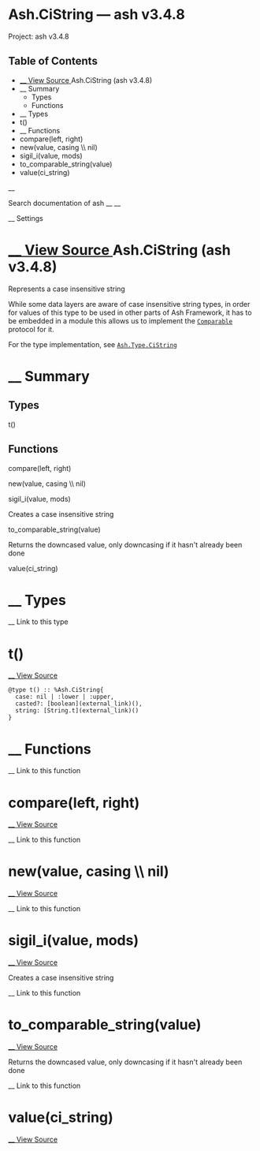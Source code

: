 # Ash.CiString — ash v3.4.8

Project: ash v3.4.8

## Table of Contents

- [ __ View Source ](external_link) Ash.CiString (ash v3.4.8)
- __ Summary
  - Types
  - Functions
- __ Types
- t()
- __ Functions
- compare(left, right)
- new(value, casing \\\ nil)
- sigil_i(value, mods)
- to_comparable_string(value)
- value(ci_string)

__

Search documentation of ash __ __

__ Settings

#  [ __ View Source ](external_link) Ash.CiString (ash v3.4.8)

Represents a case insensitive string

While some data layers are aware of case insensitive string types, in order for values of this type to be used in other parts of Ash Framework, it has to be embedded in a module this allows us to implement the [`Comparable`](external_link) protocol for it.

For the type implementation, see [`Ash.Type.CiString`](external_link)

#  __ Summary

##  Types

t()

##  Functions

compare(left, right)

new(value, casing \\\ nil)

sigil_i(value, mods)

Creates a case insensitive string

to_comparable_string(value)

Returns the downcased value, only downcasing if it hasn't already been done

value(ci_string)

#  __ Types

__ Link to this type

# t()

[ __ View Source ](external_link)
    
    
    @type t() :: %Ash.CiString{
      case: nil | :lower | :upper,
      casted?: [boolean](external_link)(),
      string: [String.t](external_link)()
    }

#  __ Functions

__ Link to this function

# compare(left, right)

[ __ View Source ](external_link)

__ Link to this function

# new(value, casing \\\ nil)

[ __ View Source ](external_link)

__ Link to this function

# sigil_i(value, mods)

[ __ View Source ](external_link)

Creates a case insensitive string

__ Link to this function

# to_comparable_string(value)

[ __ View Source ](external_link)

Returns the downcased value, only downcasing if it hasn't already been done

__ Link to this function

# value(ci_string)

[ __ View Source ](external_link)

